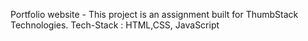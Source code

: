 Portfolio website -
This project is an assignment built for ThumbStack Technologies.
Tech-Stack : HTML,CSS, JavaScript
